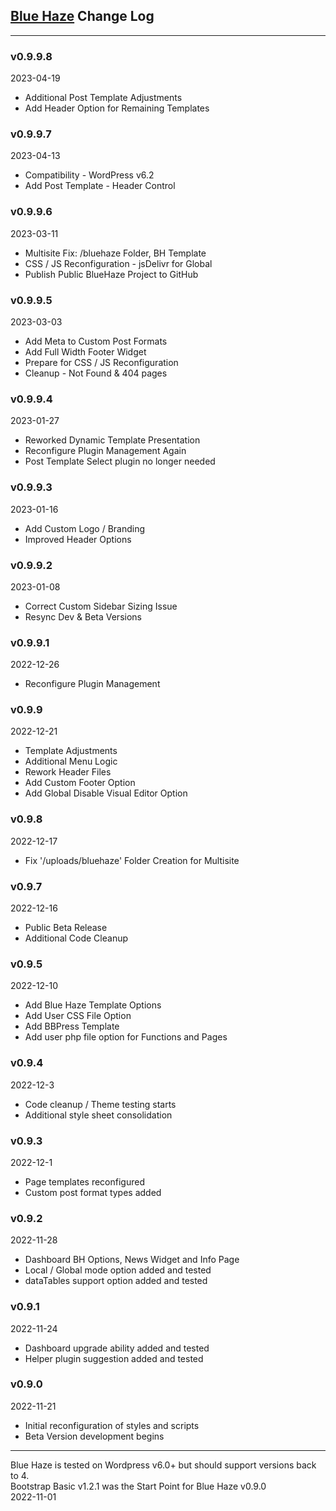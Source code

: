 ## [Blue Haze](https://elite-star-services.com/blue-haze/) Change Log

---

### v0.9.9.8
2023-04-19

* Additional Post Template Adjustments
* Add Header Option for Remaining Templates

### v0.9.9.7
2023-04-13

* Compatibility - WordPress v6.2
* Add Post Template - Header Control

### v0.9.9.6
2023-03-11

* Multisite Fix: /bluehaze Folder, BH Template
* CSS / JS Reconfiguration - jsDelivr for Global
* Publish Public BlueHaze Project to GitHub

### v0.9.9.5
2023-03-03

* Add Meta to Custom Post Formats
* Add Full Width Footer Widget
* Prepare for CSS / JS Reconfiguration
* Cleanup - Not Found & 404 pages

### v0.9.9.4
2023-01-27

* Reworked Dynamic Template Presentation
* Reconfigure Plugin Management Again
* Post Template Select plugin no longer needed

### v0.9.9.3
2023-01-16

* Add Custom Logo / Branding
* Improved Header Options

### v0.9.9.2
2023-01-08

* Correct Custom Sidebar Sizing Issue
* Resync Dev & Beta Versions

### v0.9.9.1
2022-12-26

* Reconfigure Plugin Management

### v0.9.9
2022-12-21

* Template Adjustments
* Additional Menu Logic
* Rework Header Files
* Add Custom Footer Option
* Add Global Disable Visual Editor Option

### v0.9.8
2022-12-17

* Fix '/uploads/bluehaze' Folder Creation for Multisite

### v0.9.7
2022-12-16

* Public Beta Release
* Additional Code Cleanup

### v0.9.5
2022-12-10

* Add Blue Haze Template Options
* Add User CSS File Option
* Add BBPress Template
* Add user php file option for Functions and Pages

### v0.9.4
2022-12-3

* Code cleanup / Theme testing starts
* Additional style sheet consolidation

### v0.9.3
2022-12-1

* Page templates reconfigured
* Custom post format types added

### v0.9.2
2022-11-28

* Dashboard BH Options, News Widget and Info Page
* Local / Global mode option added and tested
* dataTables support option added and tested

### v0.9.1
2022-11-24

* Dashboard upgrade ability added and tested
* Helper plugin suggestion added and tested

### v0.9.0
2022-11-21

* Initial reconfiguration of styles and scripts
* Beta Version development begins

---

Blue Haze is tested on Wordpress v6.0+ but should support versions back to 4.  
Bootstrap Basic v1.2.1 was the Start Point for Blue Haze v0.9.0  
2022-11-01
